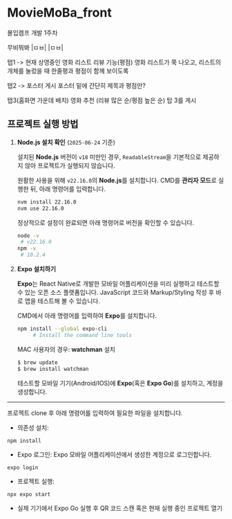 # MovieMoBa_front

몰입캠프 개발 1주차

무비뭐봐
|ㅁㅂ|
|ㅁㅂ|


탭1
-> 현재 상영중인 영화 리스트
리뷰 기능(평점)
영화 리스트가 쭉 나오고, 리스트의 개체를 눌렀을 때 한줄평과 평점이 함께 보이도록

탭2
-> 포스터 게시
포스터 밑에 간단히 제목과 평점만?

탭3(홈화면 가운데 배치)
영화 추천
(리뷰 많은 순/평점 높은 순)
탑 3를 게시


## 프로젝트 실행 방법

1. **Node.js 설치 확인** (`2025-06-24` 기준)
    
    설치된 **Node.js** 버전이 `v18` 미만인 경우, `ReadableStream`을 기본적으로 제공하지 않아 프로젝트가 실행되지 않습니다.

    원활한 사용을 위해 `v22.16.0`의 **Node.js**를 설치합니다. CMD를 **관리자 모드**로 실행한 뒤, 아래 명령어를 입력합니다.
    ```bash
    nvm install 22.16.0
    nvm use 22.16.0
    ```
    정상적으로 설정이 완료되면 아래 명령어로 버전을 확인할 수 있습니다.
    ```bash
    node -v
     # v22.16.0
    npm -v
     # 10.2.4
    ```

2. **Expo 설치하기**

    **Expo**는 React Native로 개발한 모바일 어플리케이션을 미리 실행하고 테스트할 수 있는 오픈 소스 플랫폼입니다. JavaScript 코드와 Markup/Styling 작성 후 바로 앱을 테스트해 볼 수 있습니다. 

    CMD에서 아래 명령어를 입력하여 **Expo**를 설치합니다. 
   ```bash
   npm install --global expo-cli         
        # Install the command line tools
    ```

    MAC 사용자의 경우: **watchman** 설치
    ```bash
    $ brew update
    $ brew install watchman
    ``` 

    테스트할 모바일 기기(Android/IOS)에 **Expo**(혹은 **Expo Go**)를 설치하고, 계정을 생성합니다. 

---

프로젝트 clone 후 아래 명령어를 입력하여 필요한 파일을 설치합니다. 

* 의존성 설치:

```
npm install
```

* Expo 로그인:
Expo 모바일 어플리케이션에서 생성한 계정으로 로그인합니다.

```
expo login
```


* 프로젝트 실행:

```
npx expo start
```

* 실제 기기에서 Expo Go 실행 후 QR 코드 스캔 혹은 현재 실행 중인 프로젝트 열기

